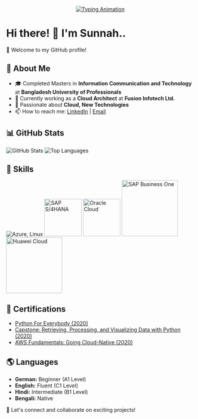<p align="center">
  <a href="https://github.com/rzsunnah">
    <img src="https://readme-typing-svg.herokuapp.com?size=24&width=600&lines=Actively+Always+Learning!;Exploring+New+Technologies!" alt="Typing Animation" />
  </a>
</p>

# Hi there! 👋 I'm Sunnah..

🌟 Welcome to my GitHub profile!  

## 🚀 About Me  
- 🎓 Completed Masters in **Information Communication and Technology** at **Bangladesh University of Professionals**
- 💼 Currently working as a **Cloud Architect** at **Fusion Infotech Ltd.**
- 🌱 Passionate about **Cloud, New Technologies**  
- 📫 How to reach me: [LinkedIn](https://www.linkedin.com/in/rubaiya-zahin-sunnah/) | [Email](mailto:zahinsunnah@gmail.com)
  
## 📊 GitHub Stats  
<img src="https://github-readme-stats.vercel.app/api?username=rzsunnah&show_icons=true&theme=dark" alt="GitHub Stats" />  
<img src="https://github-readme-stats.vercel.app/api/top-langs/?username=rzsunnah&layout=compact&theme=dark" alt="Top Languages" />  

## 🚀 Skills  
<p align="left">
  <img src="https://skillicons.dev/icons?i=azure,linux" alt="Azure, Linux"/>
  <img src="https://www.sap.com/dam/application/shared/logos/sap-logo-svg.svg" alt="SAP S/4HANA" width="100"/>
   <img src="https://upload.wikimedia.org/wikipedia/commons/5/50/Oracle_logo.svg" alt="Oracle Cloud" width="100"/>
  <img src="https://www.pngitem.com/middle/ihJiixb_sap-business-one-logo-png-transparent-png" alt="SAP Business One" width="150"/>
  <img src="https://logodix.com/logos/325994" alt="Huawei Cloud" width="150"/>
</p>





## 📜 Certifications  
- [Python For Everybody (2020)](https://coursera.org/share/210943819eb94fcdf27a21155d825390)  
- [Capstone: Retrieving, Processing, and Visualizing Data with Python (2020)](https://coursera.org/share/52bf3a8d901f6e93918338a9758658c6)  
- [AWS Fundamentals: Going Cloud-Native (2020)](https://coursera.org/share/86944a4984ee72321e400f856e0db6a3)  
 

## 🌎 Languages  
- **German:** Beginner (A1 Level)  
- **English:** Fluent (C1 Level)  
- **Hindi:** Intermediate (B1 Level)  
- **Bengali:** Native  

🚀 Let's connect and collaborate on exciting projects!  

